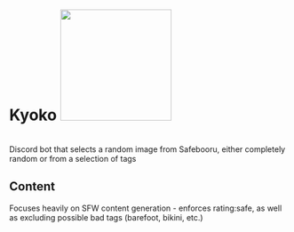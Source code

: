 
# Kyoko <img src="https://github.com/xenanthropy/kyoko/assets/3527107/67ef2569-981e-4dcb-891b-4aea44f9089b" width="200" height="200">
<br>
Discord bot that selects a random image from Safebooru, either completely random or from a selection of tags



## Content
Focuses heavily on SFW content generation - enforces rating:safe, as well as excluding possible bad tags (barefoot, bikini, etc.)
